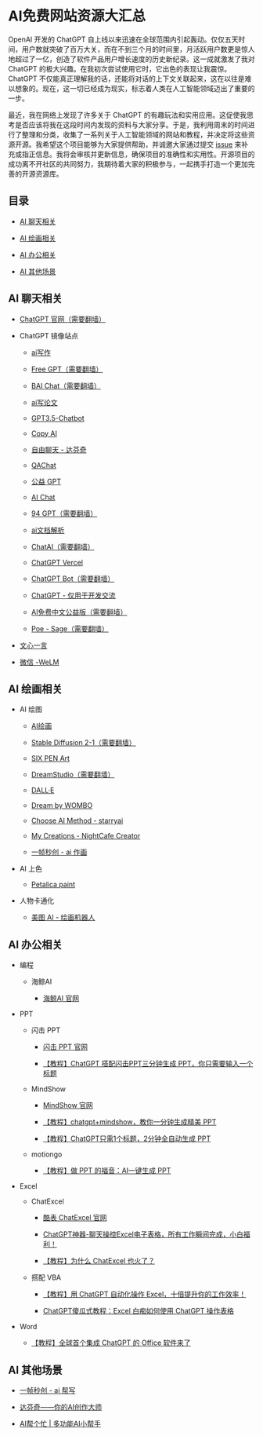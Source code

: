 # AI免费网站资源大汇总
OpenAI 开发的 ChatGPT 自上线以来迅速在全球范围内引起轰动。仅仅五天时间，用户数就突破了百万大关，而在不到三个月的时间里，月活跃用户数更是惊人地超过了一亿，创造了软件产品用户增长速度的历史新纪录。这一成就激发了我对 ChatGPT 的极大兴趣。在我初次尝试使用它时，它出色的表现让我震惊。ChatGPT 不仅能真正理解我的话，还能将对话的上下文关联起来，这在以往是难以想象的。现在，这一切已经成为现实，标志着人类在人工智能领域迈出了重要的一步。

最近，我在网络上发现了许多关于 ChatGPT 的有趣玩法和实用应用。这促使我思考是否应该将我在这段时间内发现的资料与大家分享。于是，我利用周末的时间进行了整理和分类，收集了一系列关于人工智能领域的网站和教程，并决定将这些资源开源。我希望这个项目能够为大家提供帮助，并诚邀大家通过提交 [issue](https://github.com/liyanan666/ai-website-list/issues) 来补充或指正信息。我将会审核并更新信息，确保项目的准确性和实用性。开源项目的成功离不开社区的共同努力，我期待着大家的积极参与，一起携手打造一个更加完善的开源资源库。

## 目录

* [AI 聊天相关](#ai-聊天相关)

* [AI 绘画相关](#ai-绘画相关)

* [AI 办公相关](#ai-办公相关)

* [AI 其他场景](#ai-其他场景)

## AI 聊天相关

* [ChatGPT 官网（需要翻墙）](https://chat.openai.com/chat)

* ChatGPT 镜像站点

   * [ai写作](https://www.atalk-ai.com/talk/)

   * [Free GPT（需要翻墙）](https://freegpt.one/)

   * [BAI Chat（需要翻墙）](https://chatbot.theb.ai/)
 
   * [ai写论文](https://www.atalk-ai.com/talk/article)

   * [GPT3.5-Chatbot](https://thechatgpt.ai/chat)

   * [Copy AI](https://app.copy.ai/projects/22714728?tab=results&tool=chat)

   * [自由聊天 - 达芬奇](https://ai.teefactech.com/custom)

   * [QAChat](https://qachat.cc/)

   * [公益 GPT](https://gpt.huijia.cf/)

   * [AI Chat](https://ai227.com/)

   * [94 GPT（需要翻墙）](https://94gpt.com/)
     
   * [ai文档解析](https://www.atalk-ai.com/talk/docs)

   * [ChatAI（需要翻墙）](https://chat.uue.me/)

   * [ChatGPT Vercel](https://www.yubadev.com/)

   * [ChatGPT Bot（需要翻墙）](https://gpt.xeasy.me/)

   * [ChatGPT - 仅用于开发交流](https://chat.yqcloud.top/)

   * [AI免费中文公益版（需要翻墙）](https://gpt.tool00.com/)

   * [Poe - Sage（需要翻墙）](https://poe.com/)

* [文心一言](https://yiyan.baidu.com/)

* [微信 -WeLM](https://welm.weixin.qq.com/docs/playground/)

## AI 绘画相关

* AI 绘图

    * [AI绘画](https://www.atalk-ai.com/talk/image)

    * [Stable Diffusion 2-1（需要翻墙）](https://huggingface.co/spaces/stabilityai/stable-diffusion)

    * [SIX PEN Art](https://6pen.art/generate)

    * [DreamStudio（需要翻墙）](http://beta.dreamstudio.ai/)

    * [DALL·E](https://labs.openai.com/)

    * [Dream by WOMBO](https://dream.ai/create)

    * [Choose AI Method - starryai](https://starryai.com/app/create)

    * [My Creations - NightCafe Creator](https://creator.nightcafe.studio/my-creations)

    * [一帧秒创 - ai 作画](https://aigc.yizhentv.com/app/tools/aiPaint)

* AI 上色

   * [Petalica paint](https://petalica.com/index_zh.html)

* 人物卡通化

   * [美图 AI - 绘画机器人](https://ai.meitu.com/algorithm/generateImages/AICartoonStyle1)

## AI 办公相关

* 编程

    * 海鲸AI

        * [海鲸AI 官网](https://www.atalk-ai.com/)


* PPT

    * 闪击 PPT

        * [闪击 PPT 官网](https://ppt.sankki.com/editor?mode=demo)

        * [【教程】ChatGPT 搭配闪击PPT三分钟生成 PPT，你只需要输入一个标题](https://www.bilibili.com/video/BV1oj411G7QV/)

    * MindShow

        * [MindShow 官网](https://mindshow.fun/)

        * [【教程】chatgpt+mindshow，教你一分钟生成精美 PPT](https://www.bilibili.com/video/BV1Mv4y1Y7tn)

        * [【教程】ChatGPT只需1个标题，2分钟全自动生成 PPT](https://www.bilibili.com/video/BV1Gv4y1j7CP/)

    * motiongo

        * [【教程】做 PPT 的福音：AI一键生成 PPT](https://www.bilibili.com/video/BV1T84y1N7CV/)

* Excel

    * ChatExcel

        * [酷表 ChatExcel 官网](https://chatexcel.com/)

        * [ChatGPT神器-聊天操控Excel电子表格，所有工作瞬间完成，小白福利！](https://www.bilibili.com/video/BV17g4y1b7ho/)
 
        * [【教程】为什么 ChatExcel 也火了？](https://www.chinaz.com/2023/0309/1504186.shtml)
 
    * 搭配 VBA
 
        * [【教程】用 ChatGPT 自动化操作 Excel，十倍提升你的工作效率！](https://www.bilibili.com/video/BV1J8411p7wX/)
 
        * [ChatGPT傻瓜式教程：Excel 白痴如何使用 ChatGPT 操作表格](https://www.bilibili.com/video/BV1FD4y1P7Jg/)
 
* Word

    * [【教程】全球首个集成 ChatGPT 的 Office 软件来了](https://www.bilibili.com/video/BV1Xb41197cu/)

## AI 其他场景

* [一帧秒创 - ai 帮写](https://aigc.yizhentv.com/app/tools/aiHelp)

* [达芬奇——你的AI创作大师](https://ai.teefactech.com/home)

* [AI帮个忙 | 多功能AI小帮手](https://ai-toolbox.codefuture.top/)

